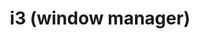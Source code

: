 ---
lang: en
layout: doc
permalink: /doc/i3/
redirect_from:
- /en/doc/i3/
- /doc/UserDoc/i3/
- /wiki/UserDoc/i3/
redirect_to: https://qubes-doc-rst.readthedocs.io/en/latest/user/advanced-topics/i3.html
ref: 183
title: i3 (window manager)
---